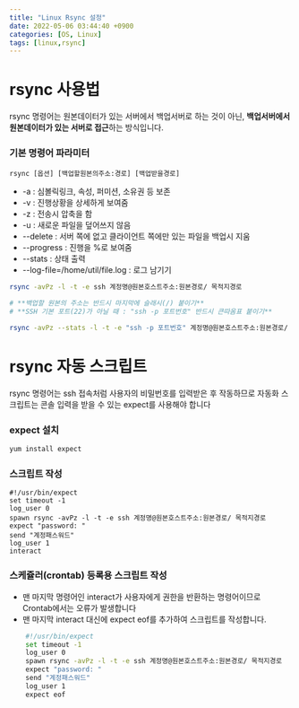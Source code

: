 ```yaml
---
title: "Linux Rsync 설정"
date: 2022-05-06 03:44:40 +0900
categories: [OS, Linux]
tags: [linux,rsync]
---
```


# rsync 사용법
rsync 명령어는 원본데이터가 있는 서버에서 백업서버로 하는 것이 아닌, **백업서버에서 원본데이터가 있는 서버로 접근**하는 방식입니다.
### 기본 명령어 파라미터
`rsync [옵션] [백업할원본의주소:경로] [백업받을경로]`
- -a : 심볼릭링크, 속성, 퍼미션, 소유권 등 보존
- -v : 진행상황을 상세하게 보여줌
- -z : 전송시 압축을 함
- -u : 새로운 파일을 덮어쓰지 않음
- --delete : 서버 쪽에 없고 클라이언트 쪽에만 있는 파일을 백업시 지움
- --progress : 진행을 %로 보여줌
- --stats : 상태 출력
- --log-file=/home/util/file.log : 로그 남기기
```bash
rsync -avPz -l -t -e ssh 계정명@원본호스트주소:원본경로/ 목적지경로

# **백업할 원본의 주소는 반드시 마지막에 슬래시(/) 붙이기**
# **SSH 기본 포트(22)가 아닐 때 : "ssh -p 포트번호" 반드시 큰따옴표 붙이기**

rsync -avPz --stats -l -t -e "ssh -p 포트번호" 계정명@원본호스트주소:원본경로/ 목적지경로
 ```

# rsync 자동 스크립트
rsync 명령어는 ssh 접속처럼 사용자의 비밀번호를 입력받은 후 작동하므로 자동화 스크립트는 콘솔 입력을 받을 수 있는 expect를 사용해야 합니다

### expect 설치
```bash
yum install expect
 ```

### 스크립트 작성
```shell
#!/usr/bin/expect
set timeout -1
log_user 0
spawn rsync -avPz -l -t -e ssh 계정명@원본호스트주소:원본경로/ 목적지경로
expect "password: "
send "계정패스워드"
log_user 1
interact
```

### 스케쥴러(crontab) 등록용 스크립트 작성
- 맨 마지막 명령어인 interact가 사용자에게 권한을 반환하는 명령어이므로 Crontab에서는 오류가 발생합니다
- 맨 마지막 interact 대신에 expect eof를 추가하여 스크립트를 작성합니다.
```bash
    #!/usr/bin/expect
    set timeout -1
    log_user 0
    spawn rsync -avPz -l -t -e ssh 계정명@원본호스트주소:원본경로/ 목적지경로
    expect "password: "
    send "계정패스워드"
    log_user 1
    expect eof
```
